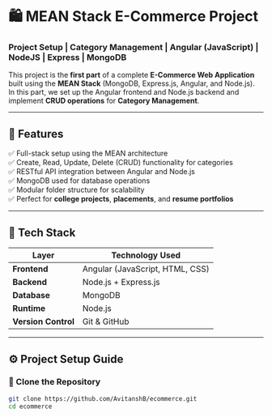 # 🛍️ MEAN Stack E-Commerce Project 
### Project Setup | Category Management | Angular (JavaScript) | NodeJS | Express | MongoDB  

This project is the **first part** of a complete **E-Commerce Web Application** built using the **MEAN Stack** (MongoDB, Express.js, Angular, and Node.js).  
In this part, we set up the Angular frontend and Node.js backend and implement **CRUD operations** for **Category Management**.

---

## 🚀 Features

✅ Full-stack setup using the MEAN architecture  
✅ Create, Read, Update, Delete (CRUD) functionality for categories  
✅ RESTful API integration between Angular and Node.js  
✅ MongoDB used for database operations  
✅ Modular folder structure for scalability  
✅ Perfect for **college projects**, **placements**, and **resume portfolios**

---

## 🧠 Tech Stack

| Layer | Technology Used |
|-------|------------------|
| **Frontend** | Angular (JavaScript, HTML, CSS) |
| **Backend** | Node.js + Express.js |
| **Database** | MongoDB |
| **Runtime** | Node.js |
| **Version Control** | Git & GitHub |

---

## ⚙️ Project Setup Guide

### 🔸 Clone the Repository
```bash
git clone https://github.com/AvitanshB/ecommerce.git
cd ecommerce

 
 
